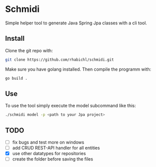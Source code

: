 # Schmidi
Simple helper tool to generate Java Spring Jpa classes with a cli tool.

## Install
Clone the git repo with:
```bash
git clone https://github.com/rhabichl/schmidi.git
```
Make sure you have golang installed. Then compile the programm with:
```bash 
go build .
```
## Use
To use the tool simply execute the model subcommand like this:
```bash
./schmidi model -p <path to your Jpa project>
```

## TODO
- [ ] fix bugs and test more on windows 
- [ ] add CRUD REST-API handler for all entities
- [X] use other datatypes for repositories
- [ ] create the folder before saving the files